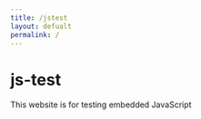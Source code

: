 ```yaml
---
title: /jstest
layout: defualt
permalink: /
---
```


# js-test

This website is for testing embedded JavaScript

<script>
    let d = new Date();
    alert("Today's date is " + d);
</script>
